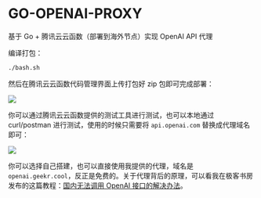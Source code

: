 # GO-OPENAI-PROXY

基于 Go + 腾讯云云函数（部署到海外节点）实现 OpenAI API 代理

编译打包：

```bash
./bash.sh
```

然后在腾讯云云函数代码管理界面上传打包好 zip 包即可完成部署：

![](https://image.gstatics.cn/2023/03/06/image-20230306171340547.png)

你可以通过腾讯云云函数提供的测试工具进行测试，也可以本地通过 curl/postman 进行测试，使用的时候只需要将 `api.openai.com` 替换成代理域名即可：
 
![](https://image.gstatics.cn/2023/03/06/image-20230306173648325.png)

你可以选择自己搭建，也可以直接使用我提供的代理，域名是 `openai.geekr.cool`，反正是免费的。关于代理背后的原理，可以看我在极客书房发布的这篇教程：[国内无法调用 OpenAI 接口的解决办法](https://geekr.dev/posts/chatgpt-website-by-laravel-10#toc-5)。

